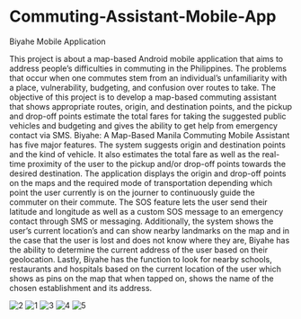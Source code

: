 # Commuting-Assistant-Mobile-App
Biyahe Mobile Application

This project is about a map-based Android mobile application that aims to address people’s difficulties in commuting in the Philippines. The problems that occur when one commutes stem from an individual’s unfamiliarity with a place, vulnerability, budgeting, and confusion over routes to take. The objective of this project is to develop a map-based commuting assistant that shows appropriate routes, origin, and destination points, and the pickup and drop-off points estimate the total fares for taking the suggested public vehicles and budgeting and gives the ability to get help from emergency contact via SMS. Biyahe: A Map-Based Manila Commuting Mobile Assistant has five major features. The system suggests origin and destination points and the kind of vehicle. It also estimates the total fare as well as the real-time proximity of the user to the pickup and/or drop-off points towards the desired destination. The application displays the origin and drop-off points on the maps and the required mode of transportation depending which point the user currently is on the journer to continuously guide the commuter on their commute. The SOS feature lets the user send their latitude and longitude as well as a custom SOS message to an emergency contact through SMS or messaging. Additionally, the system shows the user’s current location’s and can show nearby landmarks on the map and in the case that the user is lost and does not know where they are, Biyahe has the ability to determine the current address of the user based on their geolocation. Lastly, Biyahe has the function to look for nearby schools, restaurants and hospitals based on the current location of the user which shows as pins on the map that when tapped on, shows the name of the chosen establishment and its address.

![2](https://github.com/abxde9999/Commuting-Assistant-Mobile-App/assets/103562421/464a5908-97f4-4e3e-abb8-dc32f1fe9463) ![1](https://github.com/abxde9999/Commuting-Assistant-Mobile-App/assets/103562421/4a8cbd56-3930-4a16-9557-143fb4c0759e)
![3](https://github.com/abxde9999/Commuting-Assistant-Mobile-App/assets/103562421/77adc484-7fdf-42a2-a6f9-c43eb31376c3)
![4](https://github.com/abxde9999/Commuting-Assistant-Mobile-App/assets/103562421/ea14137e-7666-4650-ae3b-186b05146528)
![5](https://github.com/abxde9999/Commuting-Assistant-Mobile-App/assets/103562421/9aa2321b-617a-4255-a08c-080896f383f4)


